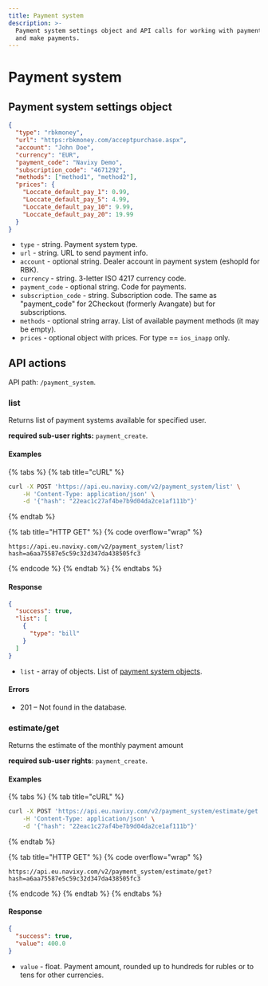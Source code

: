 ```yaml
---
title: Payment system
description: >-
  Payment system settings object and API calls for working with payment systems
  and make payments.
---
```


# Payment system

## Payment system settings object

```json
{
  "type": "rbkmoney",
  "url": "https:rbkmoney.com/acceptpurchase.aspx",
  "account": "John Doe",
  "currency": "EUR",
  "payment_code": "Navixy Demo",
  "subscription_code": "4671292",
  "methods": ["method1", "method2"],
  "prices": {
    "Loccate_default_pay_1": 0.99,
    "Loccate_default_pay_5": 4.99,
    "Loccate_default_pay_10": 9.99,
    "Loccate_default_pay_20": 19.99
  }
}
```

* `type` - string. Payment system type.
* `url` - string. URL to send payment info.
* `account` - optional string. Dealer account in payment system (eshopId for RBK).
* `currency` - string. 3-letter ISO 4217 currency code.
* `payment_code` - optional string. Code for payments.
* `subscription_code` - string. Subscription code. The same as "payment\_code" for 2Checkout (formerly Avangate) but for subscriptions.
* `methods` - optional string array. List of available payment methods (it may be empty).
* `prices` - optional object with prices. For type == `ios_inapp` only.

## API actions

API path: `/payment_system`.

### list

Returns list of payment systems available for specified user.

**required sub-user rights:** `payment_create`.

#### Examples

{% tabs %}
{% tab title="cURL" %}
```sh
curl -X POST 'https://api.eu.navixy.com/v2/payment_system/list' \
    -H 'Content-Type: application/json' \
    -d '{"hash": "22eac1c27af4be7b9d04da2ce1af111b"}'
```
{% endtab %}

{% tab title="HTTP GET" %}
{% code overflow="wrap" %}
```http
https://api.eu.navixy.com/v2/payment_system/list?hash=a6aa75587e5c59c32d347da438505fc3
```
{% endcode %}
{% endtab %}
{% endtabs %}

#### Response

```json
{
  "success": true,
  "list": [
    {
      "type": "bill"
    }
  ]
}
```

* `list` - array of objects. List of [payment system objects](payment_system.md#payment-system-settings-object).

#### Errors

* 201 – Not found in the database.

### estimate/get

Returns the estimate of the monthly payment amount

**required sub-user rights**: `payment_create`.

#### Examples

{% tabs %}
{% tab title="cURL" %}
```sh
curl -X POST 'https://api.eu.navixy.com/v2/payment_system/estimate/get' \
    -H 'Content-Type: application/json' \
    -d '{"hash": "22eac1c27af4be7b9d04da2ce1af111b"}'
```
{% endtab %}

{% tab title="HTTP GET" %}
{% code overflow="wrap" %}
```http
https://api.eu.navixy.com/v2/payment_system/estimate/get?hash=a6aa75587e5c59c32d347da438505fc3
```
{% endcode %}
{% endtab %}
{% endtabs %}

#### Response

```json
{
  "success": true,
  "value": 400.0
}
```

* `value` - float. Payment amount, rounded up to hundreds for rubles or to tens for other currencies.
